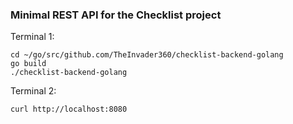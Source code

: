 ### Minimal REST API for the Checklist project

Terminal 1:

    cd ~/go/src/github.com/TheInvader360/checklist-backend-golang
    go build
    ./checklist-backend-golang

Terminal 2:

    curl http://localhost:8080
